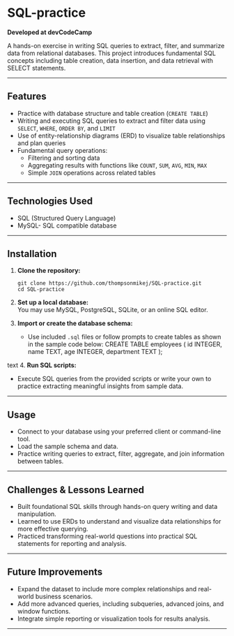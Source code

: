 # SQL-practice

**Developed at devCodeCamp**

A hands-on exercise in writing SQL queries to extract, filter, and summarize data from relational databases. This project introduces fundamental SQL concepts including table creation, data insertion, and data retrieval with SELECT statements.

---

## Features

- Practice with database structure and table creation (`CREATE TABLE`)
- Writing and executing SQL queries to extract and filter data using `SELECT`, `WHERE`, `ORDER BY`, and `LIMIT`
- Use of entity-relationship diagrams (ERD) to visualize table relationships and plan queries
- Fundamental query operations:
  - Filtering and sorting data
  - Aggregating results with functions like `COUNT`, `SUM`, `AVG`, `MIN`, `MAX`
  - Simple `JOIN` operations across related tables

---

## Technologies Used

- SQL (Structured Query Language)
- MySQL- SQL compatible database

---

## Installation

1. **Clone the repository:**
    ```
    git clone https://github.com/thompsonmikej/SQL-practice.git
    cd SQL-practice
    ```
2. **Set up a local database:**  
   You may use MySQL, PostgreSQL, SQLite, or an online SQL editor.

3. **Import or create the database schema:**  
   - Use included `.sql` files or follow prompts to create tables as shown in the sample code below:
CREATE TABLE employees (
id INTEGER,
name TEXT,
age INTEGER,
department TEXT
);

text
4. **Run SQL scripts:**  
- Execute SQL queries from the provided scripts or write your own to practice extracting meaningful insights from sample data.

---

## Usage

- Connect to your database using your preferred client or command-line tool.
- Load the sample schema and data.
- Practice writing queries to extract, filter, aggregate, and join information between tables.

---

## Challenges & Lessons Learned

- Built foundational SQL skills through hands-on query writing and data manipulation.
- Learned to use ERDs to understand and visualize data relationships for more effective querying.
- Practiced transforming real-world questions into practical SQL statements for reporting and analysis.

---

## Future Improvements

- Expand the dataset to include more complex relationships and real-world business scenarios.
- Add more advanced queries, including subqueries, advanced joins, and window functions.
- Integrate simple reporting or visualization tools for results analysis.

---

